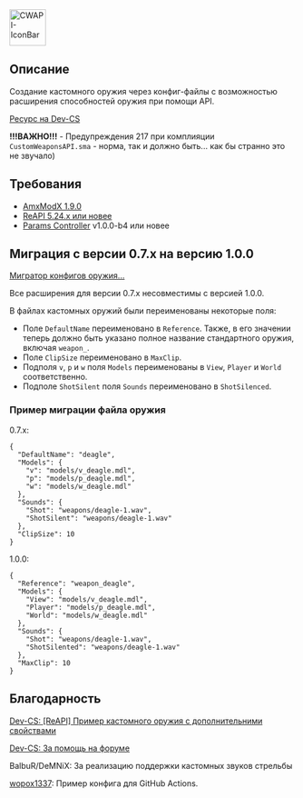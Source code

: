 <img height=64 src="https://github.com/ArKaNeMaN/amxx-CustomWeaponsAPI/blob/master/.github/IconBar-96.png?raw=true" alt="CWAPI-IconBar"/>

## Описание

Создание кастомного оружия через конфиг-файлы с возможностью расширения способностей оружия при помощи API.

[Ресурс на Dev-CS](https://dev-cs.ru/resources/852/)

**!!!ВАЖНО!!!** - Предупреждения 217 при комплияции `CustomWeaponsAPI.sma` - норма, так и должно быть... как бы странно это не звучало)

## Требования

- [AmxModX 1.9.0](https://www.amxmodx.org/downloads-new.php)
- [ReAPI 5.24.x или новее](https://github.com/s1lentq/reapi/releases/latest)
- [Params Controller](https://github.com/AmxxModularEcosystem/ParamsController) v1.0.0-b4 или новее

## Миграция с версии 0.7.x на версию 1.0.0

[Мигратор конфигов оружия...](https://amxxmodularecosystem.github.io/vue-cwapi-weapons-migrator/)

Все расширения для версии 0.7.x несовместимы с версией 1.0.0.

В файлах кастомных оружий были переименованы некоторые поля:

- Поле `DefaultName` переименовано в `Reference`. Также, в его значении теперь должно быть указано полное название стандартного оружия, включая `weapon_`.
- Поле `ClipSize` переименовано в `MaxClip`.
- Подполя `v`, `p` и `w` поля `Models` переименованы в `View`, `Player` и `World` соответственно.
- Подполе `ShotSilent` поля `Sounds` переименовано в `ShotSilenced`.

### Пример миграции файла оружия

0.7.x:

```jsonc
{
  "DefaultName": "deagle",
  "Models": {
    "v": "models/v_deagle.mdl",
    "p": "models/p_deagle.mdl",
    "w": "models/w_deagle.mdl"
  },
  "Sounds": {
    "Shot": "weapons/deagle-1.wav",
    "ShotSilent": "weapons/deagle-1.wav"
  },
  "ClipSize": 10
}
```

1.0.0:

```jsonc
{
  "Reference": "weapon_deagle",
  "Models": {
    "View": "models/v_deagle.mdl",
    "Player": "models/p_deagle.mdl",
    "World": "models/w_deagle.mdl"
  },
  "Sounds": {
    "Shot": "weapons/deagle-1.wav",
    "ShotSilented": "weapons/deagle-1.wav"
  },
  "MaxClip": 10
}
```

## Благодарность

[Dev-CS: [ReAPI] Пример кастомного оружия с дополнительними свойствами](https://dev-cs.ru/threads/1983/)

[Dev-CS: За помощь на форуме](https://dev-cs.ru/threads/7718/)

BalbuR/DeMNiX: За реализацию поддержки кастомных звуков стрельбы

[wopox1337](https://github.com/wopox1337): Пример конфига для GitHub Actions.
